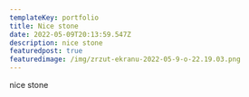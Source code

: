 ```yaml
---
templateKey: portfolio
title: Nice stone
date: 2022-05-09T20:13:59.547Z
description: nice stone
featuredpost: true
featuredimage: /img/zrzut-ekranu-2022-05-9-o-22.19.03.png
---
```

nice stone
